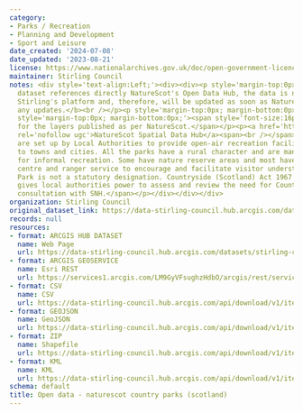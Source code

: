```yaml
---
category:
- Parks / Recreation
- Planning and Development
- Sport and Leisure
date_created: '2024-07-08'
date_updated: '2023-08-21'
license: https://www.nationalarchives.gov.uk/doc/open-government-licence/version/3/
maintainer: Stirling Council
notes: <div style='text-align:Left;'><div><div><p style='margin-top:0px; margin-bottom:0px;'><b>This
  dataset references directly NatureScot's Open Data Hub, the data is not hosted in
  Stirling's platform and, therefore, will be updated as soon as NatureScot releases
  any updates.</b><br /></p><p style='margin-top:0px; margin-bottom:0px;'><br /></p><p
  style='margin-top:0px; margin-bottom:0px;'><span style='font-size:16px;'>Symbology
  for the layers published as per NatureScot.</span></p><p><a href='https://opendata.nature.scot/'
  rel='nofollow ugc'>NatureScot Spatial Data Hub</a><span><br /></span></p><p><span>Parks
  are set up by Local Authorities to provide open-air recreation facilities close
  to towns and cities. All the parks have a rural character and are managed primarily
  for informal recreation. Some have nature reserve areas and most have a visitor
  centre and ranger service to encourage and facilitate visitor understanding. Country
  Park is not a statutory designation. Countryside (Scotland) Act 1967 Section 48
  gives local authorities power to assess and review the need for Country Parks in
  consultation with SNH.</span></p></div></div></div>
organization: Stirling Council
original_dataset_link: https://data-stirling-council.hub.arcgis.com/datasets/stirling-council::open-data-naturescot-country-parks-scotland
records: null
resources:
- format: ARCGIS HUB DATASET
  name: Web Page
  url: https://data-stirling-council.hub.arcgis.com/datasets/stirling-council::open-data-naturescot-country-parks-scotland
- format: ARCGIS GEOSERVICE
  name: Esri REST
  url: https://services1.arcgis.com/LM9GyVFsughzHdbO/arcgis/rest/services/Country_Parks/FeatureServer/0
- format: CSV
  name: CSV
  url: https://data-stirling-council.hub.arcgis.com/api/download/v1/items/4647f85e4a9b4b95946948911942cb4b/csv?layers=0
- format: GEOJSON
  name: GeoJSON
  url: https://data-stirling-council.hub.arcgis.com/api/download/v1/items/4647f85e4a9b4b95946948911942cb4b/geojson?layers=0
- format: ZIP
  name: Shapefile
  url: https://data-stirling-council.hub.arcgis.com/api/download/v1/items/4647f85e4a9b4b95946948911942cb4b/shapefile?layers=0
- format: KML
  name: KML
  url: https://data-stirling-council.hub.arcgis.com/api/download/v1/items/4647f85e4a9b4b95946948911942cb4b/kml?layers=0
schema: default
title: Open data - naturescot country parks (scotland)
---
```

